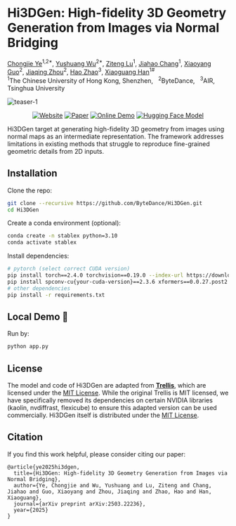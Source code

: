 # Hi3DGen: High-fidelity 3D Geometry Generation from Images via Normal Bridging

<div class="is-size-5 publication-authors">
  <span class="author-block"><a href="https://github.com/hugoycj">Chongjie Ye</a><sup>1,2*</sup>,</span>
  <span class="author-block"><a href="https://yushuang-wu.github.io">Yushuang Wu</a><sup>2*</sup>,</span>
  <span class="author-block"><a href="" onclick="return false;">Ziteng Lu</a><sup>1</sup>,</span>
  <span class="author-block"><a href="https://scholar.google.com/citations?hl=en&user=HA5zLp4AAAAJ">Jiahao Chang</a><sup>1</sup>,</span>
  <span class="author-block"><a href="" onclick="return false;">Xiaoyang Guo</a><sup>2</sup>,</span>
  <span class="author-block"><a href="https://scholar.google.com/citations?hl=en&user=qn61WqgAAAAJ">Jiaqing Zhou</a><sup>2</sup>,</span>
  <span class="author-block"><a href="https://sites.google.com/view/fromandto">Hao Zhao</a><sup>3</sup>,</span>
  <span class="author-block"><a href="https://gaplab.cuhk.edu.cn">Xiaoguang Han</a><sup>1#</sup></span>
</div>


<div class="is-size-5 publication-authors">
  <span class="author-block"><sup>1</sup>The Chinese University of Hong Kong, Shenzhen,&nbsp;&nbsp;</span>
  <span class="author-block"><sup>2</sup>ByteDance,&nbsp;&nbsp;</span>
  <span class="author-block"><sup>3</sup>AIR, Tsinghua University</span>
</div>

![teaser-1](assets/teaser.gif)

<div align="center">

[![Website](https://raw.githubusercontent.com/prs-eth/Marigold/main/doc/badges/badge-website.svg)](https://stable-x.github.io/Hi3DGen/) 
[![Paper](https://img.shields.io/badge/arXiv-PDF-b31b1b)](https://arxiv.org/abs/2503.22236) 
[![Online Demo](https://img.shields.io/badge/🤗%20Hugging%20Face%20-Space-yellow)](https://huggingface.co/spaces/Stable-X/Hi3DGen) 
[![Hugging Face Model](https://img.shields.io/badge/🤗%20Hugging%20Face%20-Model-green)](https://huggingface.co/Stable-X/trellis-normal-v0-1) 
 </div>

Hi3DGen target at generating high-fidelity 3D geometry from images using normal maps as an intermediate representation. The framework addresses limitations in existing methods that struggle to reproduce fine-grained geometric details from 2D inputs.

## Installation
Clone the repo:
```bash
git clone --recursive https://github.com/ByteDance/Hi3DGen.git
cd Hi3DGen
```

Create a conda environment (optional):
```bash
conda create -n stablex python=3.10
conda activate stablex
```

Install dependencies:
```bash
# pytorch (select correct CUDA version)
pip install torch==2.4.0 torchvision==0.19.0 --index-url https://download.pytorch.org/whl/{your-cuda-version}
pip install spconv-cu{your-cuda-version}==2.3.6 xformers==0.0.27.post2
# other dependencies
pip install -r requirements.txt
```

## Local Demo 🤗
Run by:
```bash
python app.py
```

<!-- License -->
## License
The model and code of Hi3DGen are adapted from [**Trellis**](https://github.com/microsoft/TRELLIS), which are licensed under the [MIT License](LICENSE). While the original Trellis is MIT licensed, we have specifically removed its dependencies on certain NVIDIA libraries (kaolin, nvdiffrast, flexicube) to ensure this adapted version can be used commercially. Hi3DGen itself is distributed under the [MIT License](LICENSE).

## Citation
If you find this work helpful, please consider citing our paper:
```
@article{ye2025hi3dgen,
  title={Hi3DGen: High-fidelity 3D Geometry Generation from Images via Normal Bridging},
  author={Ye, Chongjie and Wu, Yushuang and Lu, Ziteng and Chang, Jiahao and Guo, Xiaoyang and Zhou, Jiaqing and Zhao, Hao and Han, Xiaoguang},
  journal={arXiv preprint arXiv:2503.22236}, 
  year={2025}
}
```
